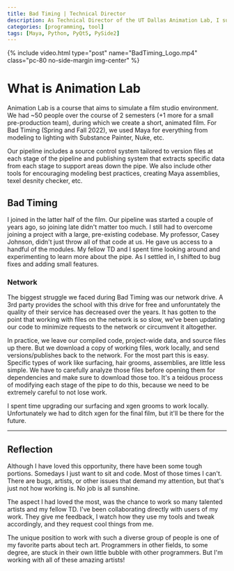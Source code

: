 ```yaml
---
title: Bad Timing | Technical Director
description: As Technical Director of the UT Dallas Animation Lab, I supported our Maya tools/pipeline.
categories: [programming, tool]
tags: [Maya, Python, PyQt5, PySide2]
---
```


{% include video.html type="post" name="BadTiming_Logo.mp4" class="pc-80 no-side-margin img-center" %}

# What is Animation Lab

Animation Lab is a course that aims to simulate a film studio environment. We had ~50 people over the course of 2 semesters (+1 more for a small pre-production team), during which we create a short, animated film. For Bad Timing (Spring and Fall 2022), we used Maya for everything from modeling to lighting with Substance Painter, Nuke, etc.

Our pipeline includes a source control system tailored to version files at each stage of the pipeline and publishing system that extracts specific data from each stage to support areas down the pipe. We also include other tools for encouraging modeling best practices, creating Maya assemblies, texel desnity checker, etc.

## Bad Timing

I joined in the latter half of the film. Our pipeline was started a couple of years ago, so joining late didn't matter too much. I still had to overcome joining a project with a large, pre-existing codebase. My professor, Casey Johnson, didn't just throw all of that code at us. He gave us access to a handful of the modules. My fellow TD and I spent time looking around and experimenting to learn more about the pipe. As I settled in, I shifted to bug fixes and adding small features.

### Network

The biggest struggle we faced during Bad Timing was our network drive. A 3rd party provides the school with this drive for free and unforuntately the quality of their service has decreased over the years. It has gotten to the point that working with files on the network is so slow, we've been updating our code to minimize requests to the network or circumvent it altogether.

In practice, we leave our compiled code, project-wide data, and source files up there. But we download a copy of working files, work locally, and send versions/publishes back to the network. For the most part this is easy. Specific types of work like surfacing, hair grooms, assemblies, are little less simple. We have to carefully analyze those files before opening them for dependencies and make sure to download those too. It's a teidous process of modifying each stage of the pipe to do this, because we need to be extremely careful to not lose work.

I spent time upgrading our surfacing and xgen grooms to work locally. Unfortunately we had to ditch xgen for the final film, but it'll be there for the future.

---

## Reflection

Although I have loved this opportunity, there have been some tough portions. Somedays I just want to sit and code. Most of those times I can't. There are bugs, artists, or other issues that demand my attention, but that's just not how working is. No job is all sunshine. 

The aspect I had loved the most, was the chance to work so many talented artists and my fellow TD. I've been collaborating directly with users of my work. They give me feedback, I watch how they use my tools and tweak accordingly, and they request cool things from me.

The unique position to work with such a diverse group of people is one of my favorite parts about tech art. Programmers in other fields, to some degree, are stuck in their own little bubble with other programmers. But I'm working with all of these amazing artists!